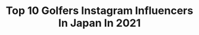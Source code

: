 ---
title: Top 10 Golfers Instagram Influencers In Japan In 2021
description: >-
  Find top golfers Instagram influencers in Japan in 2021. Most popular hashtags: #golf #golfswing #golfstagram #golfwear.
platform: Instagram
hits: 27
text_top: See the top-rated Instagram profiles on inBeat.
text_bottom: inBeat holds 27 Instagram influencers like this in Japan for you to connect with.
profiles:
  - username: "sakura_yokomine"
    fullname: >-
      横峯さくら/Sakura Yokomine
    bio: >-
      プロゴルファー / professional golfer LPGA 1985.12.13 鹿児島出身 アメリカツアー転戦中
    location: "Japan"
    followers: 27970
    engagement: 1062
    commentsToLikes: 0.026510
    id: ck5zvzuzi57n00i14hs4zeqg0
    verified: false
    hashtags: "#sc, #lpgatour, #callaway, #toto"
  - username: "golfer_mini"
    fullname: >-
      Anna Minami/Minami Levonowich
    bio: >-
      The running pro golfer ⛳️ 🏃🏻‍♀️ - KU alumni ❤️💙 - 2019 W.Angle Xtreme Golf World Champion🏆🇯🇵 - FT Entertainment 🎬 Check out my YouTube channel ↓ ↓
    location: "Japan"
    followers: 3991
    engagement: 1202
    commentsToLikes: 0.043885
    id: ckaotm7n9wh2v0i78lkgxxq9p
    verified: false
    hashtags: "#golfswing, #winwinstyle, #annaminami, #progolfer"
  - username: "yuchiki309"
    fullname: >-
      yuki
    bio: >-
      best score 🔴86(half41) OL golfer👩‍💼 ✴︎ 🏌️‍♂️⛳️🧘‍♀️💅🍔🍥♨️✈️👙👗…❤︎ #rizap に通っていました☺️紹介希望はDMください❤︎
    location: "Japan"
    followers: 10998
    engagement: 1403
    commentsToLikes: 0.051224
    id: ck8tdl9ih3s2g0j788mf3s9z6
    verified: false
    hashtags: "#golfwear, #golflife, #1w, #golf"
  - username: "asuka_____official"
    fullname: >-
      Asuka Kashiwabara
    bio: >-
      #柏原明日架 official instagram Fujitsu 🔥 jlpga professional golfer. 96’
    location: "Japan"
    followers: 63767
    engagement: 841
    commentsToLikes: 0.010482
    id: ckap18s34tji20i78js0otzam
    verified: true
    hashtags: "#descentegolf, #jlpga, #golf, #2020"
  - username: "1_rikako"
    fullname: >-
      森田理香子/Rikako Morita
    bio: >-
      Professional golfer 2013賞金女王 お仕事のお問い合わせなどは下記メールへ。 株式会社アールアソシエイツ #prgr#smith#colmargolf#albertogolf#espoir
    location: "Japan"
    followers: 29856
    engagement: 995
    commentsToLikes: 0.010131
    id: ck8t7hyqogvfe0j78326t5xw4
    verified: false
    hashtags: "#golf, #prgr, #albertogolf, #colmergolf"
  - username: "ayaka.nakayama.japan"
    fullname: >-
      中山 綾香　Ayaka Nakayama
    bio: >-
      ⭐️: GOLFER ⛳️: ベスト64！奮闘中🤨 👩🏻‍🎓: セントラルフロリダ大学(USA)・日大日吉 🌈: Japan 🇯🇵 / Orlando, FL 🇺🇸 / Bangkok 🇹🇭 お問い合わせはDMください📩💘 よろしくお願いします💜 #golf #ゴルフ
    location: "Japan"
    followers: 8498
    engagement: 1017
    commentsToLikes: 0.019614
    id: ckap0b7ehpkg50i78a5iv4w80
    verified: false
    hashtags: "#jackbunny, #golf, #golfstagram, #golflife"
  - username: "kawamotoyui_official"
    fullname: >-
      河本 結 / Yui Kawamoto
    bio: >-
      Professional golfer 🇯🇵 🖥 YouTube channel↓
    location: "Japan"
    followers: 85022
    engagement: 1098
    commentsToLikes: 0.023349
    id: ckapbaai1z5uc0i78jy1kyavr
    verified: true
    hashtags: "#uslpga, #golf, #golfswing, #aigwomensopen"
  - username: "sj31ahn"
    fullname: >-
      안선주(安ちゃん)
    bio: >-
      golfer(アンソンジュ)ゴルファー
    location: "Japan"
    followers: 11721
    engagement: 654
    commentsToLikes: 0.019964
    id: ckap27ukhxr500i78ppaxl1om
    verified: false
    hashtags: ""
  - username: "seeeeiiiiraaaa"
    fullname: >-
      岩崎静羅 美容/プチプラコーデ/ゴルフ/旅行
    bio: >-
      36歳 155cm XS〜Sサイズ WEB広告に多数出演中 ◾️趣味 ⛳️ BEST:78🔴 86⚪️ Cosme Attendant 1期生 ◾️資格 宅地建物取引士、フードアナリスト、パーソナルカラーアドバイザーなど
    location: "Japan"
    followers: 26791
    engagement: 382
    commentsToLikes: 0.032341
    id: ckf5uukuome850j23xokhvqy8
    verified: false
    hashtags: "#155cm, #makeup, #aimantgolf, #golf"
  - username: "s.tocco"
    fullname: >-
      tocco golf
    bio: >-
      woodland🌳kyoto ゴルフとコーデが大好き⛳ @kansai_goljyo も宜しくお願いします✨ いつか自分が着たいゴルフウェアを作るのが夢🎠 age around50😝 half best:44/best score:94 オススメゴルフウェア載せてます❤️↓↓↓
    location: "Japan"
    followers: 8190
    engagement: 1193
    commentsToLikes: 0.019224
    id: ckaoux87927lz0i78oqr1rrn8
    verified: false
    hashtags: "#golffashion, #golfstagram, #jackbunny, #golfwear"
---
